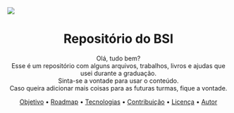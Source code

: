 <img src= http://portal.utfpr.edu.br//++theme++utfpr_branco/img/logo.png>

<h1 align="center"><b> Repositório do BSI</b></h1>
<p align="center">Olá, tudo bem? </br>
Esse é um repositório com alguns arquivos, trabalhos, livros e ajudas que usei durante a graduação.</br>
Sinta-se a vontade para usar o conteúdo.</br>
Caso queira adicionar mais coisas para as futuras turmas, fique a vontade.</br>
</p>

<p align="center">
 <a href="#objetivo">Objetivo</a> •
 <a href="#roadmap">Roadmap</a> • 
 <a href="#tecnologias">Tecnologias</a> • 
 <a href="#contribuicao">Contribuição</a> • 
 <a href="#licenc-a">Licença</a> • 
 <a href="#autor">Autor</a>
</p>